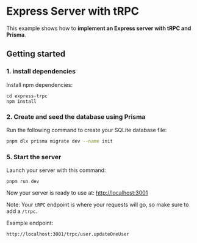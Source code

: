 # Express Server with tRPC

This example shows how to **implement an Express server with tRPC and Prisma**.

## Getting started

### 1. install dependencies

Install npm dependencies:

```
cd express-trpc
npm install
```

### 2. Create and seed the database using Prisma

Run the following command to create your SQLite database file:

```bash
pnpm dlx prisma migrate dev --name init
```


### 5. Start the server

Launch your server with this command:

```
pnpm run dev
```

Now your server is ready to use at: [http://localhost:3001](http://localhost:3001)

Note: Your `tRPC` endpoint is where your requests will go, so make sure to add a `/trpc`.

Example endpoint:

```
http://localhost:3001/trpc/user.updateOneUser
```
